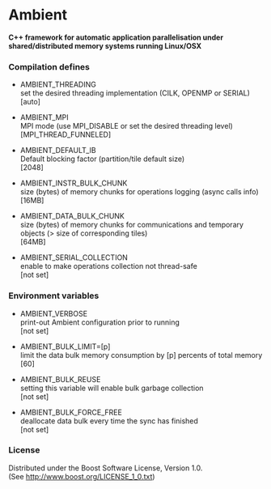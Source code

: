 Ambient
=======
**C++ framework for automatic application parallelisation under shared/distributed memory systems running Linux/OSX**

### Compilation defines

- AMBIENT_THREADING  
  set the desired threading implementation (CILK, OPENMP or SERIAL)  
  [auto]

- AMBIENT_MPI  
  MPI mode (use MPI_DISABLE or set the desired threading level)  
  [MPI_THREAD_FUNNELED]
                                            
- AMBIENT_DEFAULT_IB  
  Default blocking factor (partition/tile default size)  
  [2048]
                                            
- AMBIENT_INSTR_BULK_CHUNK  
  size (bytes) of memory chunks for operations logging (async calls info)  
  [16MB]
                                            
- AMBIENT_DATA_BULK_CHUNK  
  size (bytes) of memory chunks for communications and temporary objects (> size of corresponding tiles)  
  [64MB]
                                            
- AMBIENT_SERIAL_COLLECTION  
  enable to make operations collection not thread-safe  
  [not set]

### Environment variables

- AMBIENT_VERBOSE  
  print-out Ambient configuration prior to running  
  [not set]

- AMBIENT_BULK_LIMIT=[p]  
  limit the data bulk memory consumption by [p] percents of total memory  
  [60]
                                            
- AMBIENT_BULK_REUSE  
  setting this variable will enable bulk garbage collection  
  [not set]
                                            
- AMBIENT_BULK_FORCE_FREE  
  deallocate data bulk every time the sync has finished  
  [not set]

### License

Distributed under the Boost Software License, Version 1.0.  
(See http://www.boost.org/LICENSE_1_0.txt)
